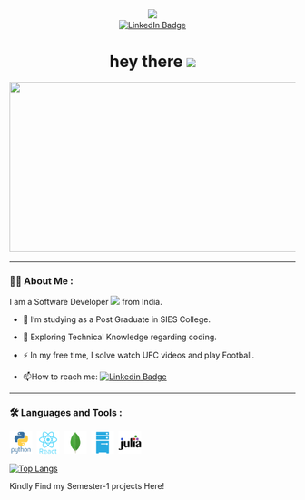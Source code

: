 <div id="header" align="center">
  <img src="https://media.giphy.com/media/AiPHa8Drgklos/giphy-downsized.gif"/>
  <a href="https://www.linkedin.com/in/darren-dsouza-49a03217a/">
  <div id="badges">
  <img src="https://img.shields.io/badge/LinkedIn-blue?style=for-the-badge&logo=linkedin&logoColor=white" alt="LinkedIn Badge"/></a>
</div>
<h1>
  hey there
  <img src="https://media.giphy.com/media/hvRJCLFzcasrR4ia7z/giphy.gif" width="30px"/>
</h1>
  <div align="center">
  <img src="https://media.giphy.com/media/dWesBcTLavkZuG35MI/giphy.gif" width="600" height="300"/>
</div>
</div>

  ---

### :man_technologist: About Me :

I am a Software Developer <img src="https://media.giphy.com/media/WUlplcMpOCEmTGBtBW/giphy.gif" width="30"> from India.

- :telescope: I’m studying as a Post Graduate in SIES College.

- :seedling: Exploring Technical Knowledge regarding coding.

- :zap: In my free time, I solve watch UFC videos and play Football.

- :mailbox:How to reach me: [![Linkedin Badge](https://img.shields.io/badge/-Darren-blue?style=flat&logo=Linkedin&logoColor=white)](https://www.linkedin.com/in/darren-dsouza-49a03217a/)


---

### :hammer_and_wrench: Languages and Tools :
<div>
  <img src="https://github.com/devicons/devicon/blob/master/icons/python/python-original-wordmark.svg" title="Python" alt="Python" width="40" height="40"/>&nbsp;
  <img src="https://github.com/devicons/devicon/blob/master/icons/react/react-original-wordmark.svg" title="React" alt="React" width="40" height="40"/>&nbsp;
  <img src="https://github.com/devicons/devicon/blob/master/icons/mongodb/mongodb-original.svg" title="Mongo"  alt="Mongo" width="40" height="40"/>&nbsp;
  <img src="https://github.com/tmusabaika/minimalistic-networking-icons/blob/master/svg/monochrome/strokes-digital_minima_icons_blue/minima_mono_blue_server.svg" title="Cisco" alt="Cisco" width="40" height="40"/>&nbsp;
  <img src="https://github.com/devicons/devicon/blob/master/icons/julia/julia-original-wordmark.svg" title="Julia" **alt="Julia" width="40" height="40"/>
</div>

[![Top Langs](https://github-readme-stats.vercel.app/api/top-langs/?username=DarrenDsouza47)](https://github.com/anuraghazra/github-readme-stats)

Kindly Find my Semester-1 projects Here!
